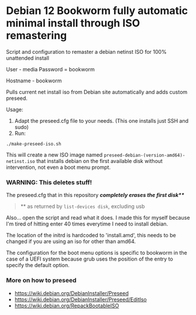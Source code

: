# Debian 12  Bookworm fully automatic minimal install through ISO remastering
Script and configuration to remaster a debian netinst ISO for 100% unattended install

User - media Password = bookworm

Hostname - bookworm

Pulls current net install iso from Debian site automatically and adds custom preseed.

Usage:

1. Adapt the preseed.cfg file to your needs. (This one installs just SSH and sudo)
2. Run:
```
./make-preseed-iso.sh 
```
This will create a new ISO image named `preseed-debian-(version-amd64)-netinst.iso` that
installs debian on the first available disk without intervention, not even a boot menu prompt.

### WARNING: This deletes stuff!

The preseed.cfg that in this repository ***completely erases the first disk\*\****

> ** as returned by `list-devices disk`, excluding usb

Also... open the script and read what it does. I made this for myself because I'm tired of hitting
enter 40 times everytime I need to install debian.

The location of the initrd is hardcoded to 'install.amd', this needs to be changed if you are using an iso
for other than amd64.

The configuration for the boot menu options is specific to bookworm in the case of a UEFI system because grub uses the position of the entry to specify the default option.

### More on how to preseed
* https://wiki.debian.org/DebianInstaller/Preseed
* https://wiki.debian.org/DebianInstaller/Preseed/EditIso
* https://wiki.debian.org/RepackBootableISO
